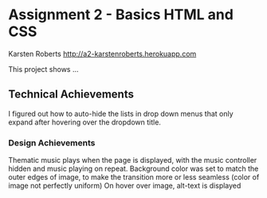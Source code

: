 Assignment 2 - Basics HTML and CSS
===

Karsten Roberts
http://a2-karstenroberts.herokuapp.com

This project shows ...

## Technical Achievements
I figured out how to auto-hide the lists in drop down menus that only expand
  after hovering over the dropdown title.

### Design Achievements
Thematic music plays when the page is displayed, with the music controller
  hidden and music playing on repeat. 
Background color was set to match the 
  outer edges of image, to make the transition more or less seamless (color of
  image not perfectly uniform)
On hover over image, alt-text is displayed


